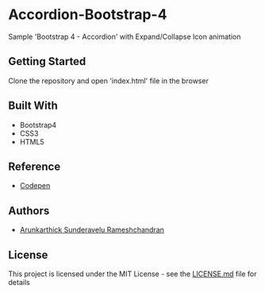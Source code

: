 # Accordion-Bootstrap-4
Sample 'Bootstrap 4 - Accordion' with Expand/Collapse Icon animation

## Getting Started

Clone the repository and open 'index.html' file in the browser

## Built With

* Bootstrap4
* CSS3
* HTML5

## Reference

* [Codepen](https://codepen.io/ArunkarthickSR/pen/qYgZyz)

## Authors

* [Arunkarthick Sunderavelu Rameshchandran](https://www.linkedin.com/in/arunkarthick-sunderavelu-rameshchandran-3929a845)

## License

This project is licensed under the MIT License - see the [LICENSE.md](https://raw.githubusercontent.com/arunkarthicksr/Accordion-Bootstrap-4/master/LICENSE) file for details
